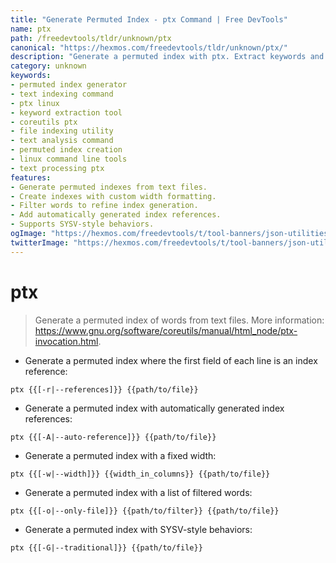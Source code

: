 ```yaml
---
title: "Generate Permuted Index - ptx Command | Free DevTools"
name: ptx
path: /freedevtools/tldr/unknown/ptx
canonical: "https://hexmos.com/freedevtools/tldr/unknown/ptx/"
description: "Generate a permuted index with ptx. Extract keywords and create context-aware indexes from text files with ease. Free online tool, no registration required."
category: unknown
keywords:
- permuted index generator
- text indexing command
- ptx linux
- keyword extraction tool
- coreutils ptx
- file indexing utility
- text analysis command
- permuted index creation
- linux command line tools
- text processing ptx
features:
- Generate permuted indexes from text files.
- Create indexes with custom width formatting.
- Filter words to refine index generation.
- Add automatically generated index references.
- Supports SYSV-style behaviors.
ogImage: "https://hexmos.com/freedevtools/t/tool-banners/json-utilities-banner.png"
twitterImage: "https://hexmos.com/freedevtools/t/tool-banners/json-utilities-banner.png"
---
```


# ptx

> Generate a permuted index of words from text files.
> More information: <https://www.gnu.org/software/coreutils/manual/html_node/ptx-invocation.html>.

- Generate a permuted index where the first field of each line is an index reference:

`ptx {{[-r|--references]}} {{path/to/file}}`

- Generate a permuted index with automatically generated index references:

`ptx {{[-A|--auto-reference]}} {{path/to/file}}`

- Generate a permuted index with a fixed width:

`ptx {{[-w|--width]}} {{width_in_columns}} {{path/to/file}}`

- Generate a permuted index with a list of filtered words:

`ptx {{[-o|--only-file]}} {{path/to/filter}} {{path/to/file}}`

- Generate a permuted index with SYSV-style behaviors:

`ptx {{[-G|--traditional]}} {{path/to/file}}`
